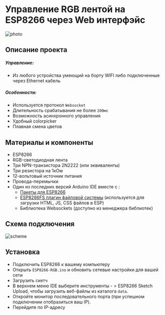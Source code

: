 # Управление RGB лентой на ESP8266 через Web интерфэйс
![photo](http://www.imageup.ru/img25/3225605/esprgb.jpg)
## Описание проекта
##### Управление:
* Из любого устройства умеющий на борту WIFI
либо подключенные через Ethernet кабель

##### Особенности:
- Используется протокол `Websocket`
- Длительность срабатывания не более `200мс`
- Возможность асинхронного управления
- Удобный colorpicker
- Плавная смена цветов

## Материалы и компоненты
- ESP8266
- RGB-светодиодная лента
- Три NPN-транзистора 2N2222 (или эквиваленты)
- Три резистора на 1кОм
- 12-вольтовый источник питания
- Провода-перемычки
- Один из последних версий Arduino IDE вместе с :
   - [Пакеты для ESP8266](https://github.com/esp8266/Arduino)
   - [ESP8266FS плагин файловой системы](https://github.com/esp8266/arduino-esp8266fs-plugin) (используется для загрузки HTML, JS, CSS файлов в ESP)
    - Библиотека Websockets (доступно из менеджера библиотек)
## Схема подключения
![scheme](http://www.imageup.ru/img25/3224933/esp-rgb.jpg)
## Установка
- Подключить ESP8266 к вашему компьютеру
- Открыть `ESP8266-RGB.ino` и обновить сетевые настройки для вашей сети 
- Загрузить скетч
- В верхнем меню IDE выберите инструменты - > ESP8266 Sketch Upload, чтобы загрузить веб-файлы из каталога `data`.
- Откройте монитор последовательного порта (при успешном подключении отобразиться ваш IP).
- Перейдите по IP-адресу
